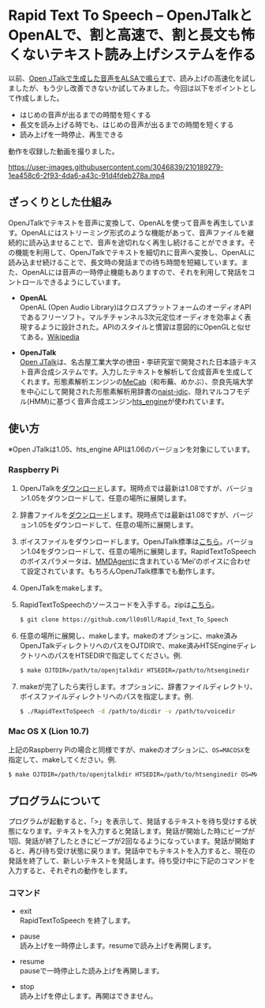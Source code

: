 # Rapid Text To Speech – OpenJTalkとOpenALで、割と高速で、割と長文も怖くないテキスト読み上げシステムを作る
以前、[Open JTalkで生成した音声をALSAで鳴らす](https://gist.github.com/ll0s0ll/923793b7f01695763740804c95fc0a3c)で、読み上げの高速化を試しましたが、もう少し改善できないか試してみました。今回は以下をポイントとして作成しました。

- はじめの音声が出るまでの時間を短くする
- 長文を読み上げる時でも、はじめの音声が出るまでの時間を短くする
- 読み上げを一時停止、再生できる

動作を収録した動画を撮りました。

https://user-images.githubusercontent.com/3046839/210189279-1ea458c6-2f93-4da6-a43c-91d4fdeb278a.mp4

## ざっくりとした仕組み
OpenJTalkでテキストを音声に変換して、OpenALを使って音声を再生しています。OpenALにはストリーミング形式のような機能があって、音声ファイルを継続的に読み込ませることで、音声を途切れなく再生し続けることができます。その機能を利用して、OpenJTalkでテキストを細切れに音声へ変換し、OpenALに読み込ませ続けることで、長文時の発話までの待ち時間を短縮しています。また、OpenALには音声の一時停止機能もありますので、それを利用して発話をコントロールできるようにしています。

- **OpenAL**  
    OpenAL (Open Audio Library)はクロスプラットフォームのオーディオAPIであるフリーソフト。マルチチャンネル3次元定位オーディオを効率よく表現するように設計された。APIのスタイルと慣習は意図的にOpenGLと似せてある。[Wikipedia](http://ja.wikipedia.org/wiki/OpenAL)

- **OpenJTalk**  
    [Open JTalk](http://open-jtalk.sourceforge.net/)は、名古屋工業大学の徳田・李研究室で開発された日本語テキスト音声合成システムです。入力したテキストを解析して合成音声を生成してくれます。形態素解析エンジンの[MeCab](http://mecab.googlecode.com/svn/trunk/mecab/doc/index.html)（和布蕪、めかぶ）、奈良先端大学を中心にして開発された形態素解析用辞書の[naist-jdic](http://naist-jdic.sourceforge.jp/)、隠れマルコフモデル(HMM)に基づく音声合成エンジン[hts_engine](http://hts-engine.sourceforge.net/)が使われています。

## 使い方
※Open JTalkは1.05、hts_engine APIは1.06のバージョンを対象にしています。

### Raspberry Pi
1. OpenJTalkを[ダウンロード](http://sourceforge.net/projects/open-jtalk/files/Open%20JTalk/)します。現時点では最新は1.08ですが、バージョン1.05をダウンロードして、任意の場所に展開します。

1. 辞書ファイルを[ダウンロード](http://sourceforge.net/projects/open-jtalk/files/Dictionary/open_jtalk_dic-1.05/)します。現時点では最新は1.08ですが、バージョン1.05をダウンロードして、任意の場所に展開します。

1. ボイスファイルをダウンロードします。OpenJTalk標準は[こちら](http://sourceforge.net/projects/open-jtalk/files/HTS%20voice/hts_voice_nitech_jp_atr503_m001-1.04/)。バージョン1.04をダウンロードして、任意の場所に展開します。RapidTextToSpeechのボイスパラメータは、[MMDAgent](http://www.mmdagent.jp/)に含まれている’Mei’のボイスに合わせて設定されています。もちろんOpenJTalk標準でも動作します。

1. OpenJTalkをmakeします。

1. RapidTextToSpeechのソースコードを入手する。zipは[こちら](https://github.com/ll0s0ll/Rapid_Text_To_Speech/archive/master.zip)。
    ```sh
    $ git clone https://github.com/ll0s0ll/Rapid_Text_To_Speech
    ```

1. 任意の場所に展開し、makeします。makeのオプションに、make済みOpenJTalkディレクトリへのパスをOJTDIRで、make済みHTSEngineディレクトリへのパスをHTSEDIRで指定してください。例.
    ```sh
    $ make OJTDIR=/path/to/openjtalkdir HTSEDIR=/path/to/htsenginedir
    ```

1. makeが完了したら実行します。オプションに、辞書ファイルディレクトリ、ボイスファイルディレクトリへのパスを指定します。例.
    ```sh
    $ ./RapidTextToSpeech -d /path/to/dicdir -v /path/to/voicedir
    ```

### Mac OS X (Lion 10.7)
上記のRaspberry Piの場合と同様ですが、makeのオプションに、`OS=MACOSX`を指定して、makeしてください。例.
```sh
$ make OJTDIR=/path/to/openjtalkdir HTSEDIR=/path/to/htsenginedir OS=MACOSX
```

## プログラムについて
プログラムが起動すると、「>」を表示して、発話するテキストを待ち受けする状態になります。テキストを入力すると発話します。発話が開始した時にビープが1回、発話が終了したときにビープが2回なるようになっています。発話が開始すると、再び待ち受け状態に戻ります。発話中でもテキストを入力すると、現在の発話を終了して、新しいテキストを発話します。待ち受け中に下記のコマンドを入力すると、それぞれの動作をします。

### コマンド
- exit  
    RapidTextToSpeech を終了します。

- pause  
    読み上げを一時停止します。resumeで読み上げを再開します。

- resume  
    pauseで一時停止した読み上げを再開します。

- stop  
    読み上げを停止します。再開はできません。
